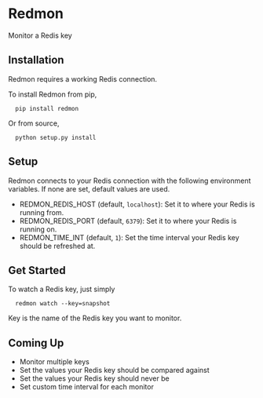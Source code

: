# Redmon
Monitor a Redis key

## Installation
Redmon requires a working Redis connection.

To install Redmon from pip,
```
  pip install redmon
```

Or from source,
```
  python setup.py install
```

## Setup
Redmon connects to your Redis connection with the following environment variables.
If none are set, default values are used.
- REDMON_REDIS_HOST (default, `localhost`): Set it to where your Redis is running from.
- REDMON_REDIS_PORT (default, `6379`): Set it to where your Redis is running on.
- REDMON_TIME_INT (default, `1`): Set the time interval your Redis key should be refreshed at.

## Get Started
To watch a Redis key, just simply

```
  redmon watch --key=snapshot
```

Key is the name of the Redis key you want to monitor.

## Coming Up
- Monitor multiple keys
- Set the values your Redis key should be compared against
- Set the values your Redis key should never be
- Set custom time interval for each monitor
